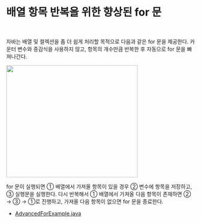 # 배열 항목 반복을 위한 향상된 for 문
<br/>

자바는 배열 및 컬렉션을 좀 더 쉽게 처리할 목적으로 다음과 같은 for 문을 제공한다. 카운터 변수와 증감식을 사용하지 않고, 항목의 개수만큼 반복한 후 자동으로 for 문을 빠져나간다.

<img src="https://github.com/silxbro/java/assets/142463332/8185a4ce-247e-405e-b790-d43d2a0167e4" width="350" height="300"/>

for 문이 실행되면 ① 배열에서 가져올 항목이 있을 경우 ② 변수에 항목을 저장하고, ③ 실행문을 실행한다. 다시 반복해서 ① 배열에서 가져올 다음 항목이 존재하면 ② → ③ → ①로 진행하고,
가져올 다음 항목이 없으면 for 문을 종료한다.
- [AdvancedForExample.java](https://github.com/silxbro/java/blob/main/src/thisisjava/ch05/sec10/AdvancedForExample.java)
